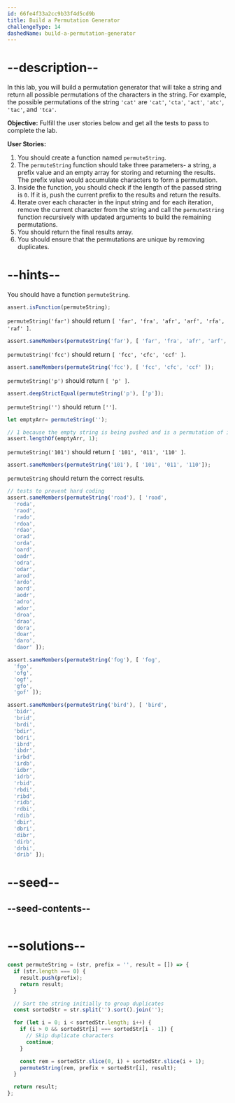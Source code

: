 ```yaml
---
id: 66fe4f33a2cc9b33f4d5cd9b
title: Build a Permutation Generator
challengeType: 14
dashedName: build-a-permutation-generator
---
```


# --description--

In this lab, you will build a permutation generator that will take a string and return all possible permutations of the characters in the string. For example, the possible permutations of the string `'cat'` are `'cat'`, `'cta'`, `'act'`, `'atc'`, `'tac'`, and `'tca'`.

**Objective:** Fulfill the user stories below and get all the tests to pass to complete the lab. 

**User Stories:**

1. You should create a function named `permuteString`.
2. The `permuteString` function should take three parameters- a string, a prefix value and an empty array for storing and returning the results. The prefix value would accumulate characters to form a permutation.
3. Inside the function, you should check if the length of the passed string is `0`. If it is, push the current prefix to the results and return the results.
4. Iterate over each character in the input string and for each iteration, remove the current character from the string and call the `permuteString` function recursively with updated arguments to build the remaining permutations.
5. You should return the final results array.
6. You should ensure that the permutations are unique by removing duplicates.

# --hints--

You should have a function `permuteString`.

```js
assert.isFunction(permuteString);
```

`permuteString('far')` should return `[ 'far', 'fra', 'afr', 'arf', 'rfa', 'raf' ]`.

```js
assert.sameMembers(permuteString('far'), [ 'far', 'fra', 'afr', 'arf', 'rfa', 'raf' ]);
```

`permuteString('fcc')` should return `[ 'fcc', 'cfc', 'ccf' ]`.

```js
assert.sameMembers(permuteString('fcc'), [ 'fcc', 'cfc', 'ccf' ]);
```

`permuteString('p')` should return `[ 'p' ]`.

```js
assert.deepStrictEqual(permuteString('p'), ['p']);
```

`permuteString('')` should return `['']`.

```js
let emptyArr= permuteString('');

// 1 because the empty string is being pushed and is a permutation of itself
assert.lengthOf(emptyArr, 1); 

```

`permuteString('101')` should return `[ '101', '011', '110' ]`.

```js
assert.sameMembers(permuteString('101'), [ '101', '011', '110']);
```

`permuteString` should return the correct results.

```js
// tests to prevent hard coding
assert.sameMembers(permuteString('road'), [ 'road',
  'roda',
  'raod',
  'rado',
  'rdoa',
  'rdao',
  'orad',
  'orda',
  'oard',
  'oadr',
  'odra',
  'odar',
  'arod',
  'ardo',
  'aord',
  'aodr',
  'adro',
  'ador',
  'droa',
  'drao',
  'dora',
  'doar',
  'daro',
  'daor' ]);

assert.sameMembers(permuteString('fog'), [ 'fog', 
  'fgo', 
  'ofg', 
  'ogf', 
  'gfo', 
  'gof' ]);

assert.sameMembers(permuteString('bird'), [ 'bird',
  'bidr',
  'brid',
  'brdi',
  'bdir',
  'bdri',
  'ibrd',
  'ibdr',
  'irbd',
  'irdb',
  'idbr',
  'idrb',
  'rbid',
  'rbdi',
  'ribd',
  'ridb',
  'rdbi',
  'rdib',
  'dbir',
  'dbri',
  'dibr',
  'dirb',
  'drbi',
  'drib' ]);

```

# --seed--

## --seed-contents--

```js

```

# --solutions--

```js
const permuteString = (str, prefix = '', result = []) => {
  if (str.length === 0) {
    result.push(prefix);
    return result;
  }

  // Sort the string initially to group duplicates
  const sortedStr = str.split('').sort().join('');

  for (let i = 0; i < sortedStr.length; i++) {
    if (i > 0 && sortedStr[i] === sortedStr[i - 1]) {
      // Skip duplicate characters
      continue;
    }

    const rem = sortedStr.slice(0, i) + sortedStr.slice(i + 1);
    permuteString(rem, prefix + sortedStr[i], result);
  }

  return result;
};
```
